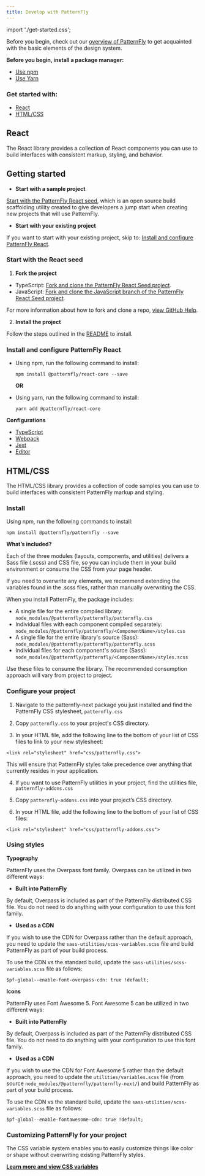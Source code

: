 ```yaml
---
title: Develop with PatternFly
---
```

import './get-started.css';

Before you begin, check out our [overview of PatternFly](/get-started/about) to get acquainted with the basic elements of the design system.

**Before you begin, install a package manager:**

* [Use npm](https://nodejs.org/en/download)
* [Use Yarn](https://yarnpkg.com/en/docs/getting-started)

### Get started with:

* [React](#react)
* [HTML/CSS](#htmlcss)

## React

The React library provides a collection of React components you can use to build interfaces with consistent markup, styling, and behavior.

## Getting started
  * **Start with a sample project**

  [Start with the PatternFly React seed](#start-with-the-react-seed), which is an open source build scaffolding utility created to give developers a jump start when creating new projects that will use PatternFly.


  * **Start with your existing project**

  If you want to start with your existing project, skip to: [Install and configure PatternFly React](#install-and-configure-patternfly-react).

### Start with the React seed
1. **Fork the project**

  * TypeScript: [Fork and clone the PatternFly React Seed project](https://github.com/patternfly/patternfly-react-seed).
  * JavaScript: [Fork and clone the JavaScript branch of the PatternFly React Seed project](https://github.com/patternfly/patternfly-react-seed/tree/javascript).

  For more information about how to fork and clone a repo, [view GitHub Help](https://help.github.com/articles/fork-a-repo/).


2. **Install the project**

  Follow the steps outlined in the [README](https://github.com/patternfly/patternfly-react-seed#quick-start) to install.

### Install and configure PatternFly React
* Using npm, run the following command to install:
  ```
  npm install @patternfly/react-core --save
  ```

  **OR**

* Using yarn, run the following command to install:
  ```
  yarn add @patternfly/react-core
  ```

**Configurations**
* [TypeScript](https://github.com/patternfly/patternfly-react-seed/blob/master/tsconfig.json)
* [Webpack](https://github.com/patternfly/patternfly-react-seed/blob/master/webpack.common.js)
* [Jest](https://github.com/patternfly/patternfly-react-seed/blob/master/jest.config.js)
* [Editor](https://github.com/patternfly/patternfly-react-seed/blob/master/.editorconfig)

## HTML/CSS
The HTML/CSS library provides a collection of code samples you can use to build interfaces with consistent PatternFly markup and styling.

### Install
Using npm, run the following commands to install:
```
npm install @patternfly/patternfly --save
```

**What’s included?**

Each of the three modules (layouts, components, and utilities) delivers a Sass file (.scss) and CSS file, so you can include them in your build environment or consume the CSS from your page header.

If you need to overwrite any elements, we recommend extending the variables found in the .scss files, rather than manually overwriting the CSS.

When you install PatternFly, the package includes:

  * A single file for the entire compiled library: ```node_modules/@patternfly/patternfly/patternfly.css```
  * Individual files with each component compiled separately: ```node_modules/@patternfly/patternfly/<ComponentName>/styles.css```
  * A single file for the entire library's source (Sass): ```node_modules/@patternfly/patternfly/patternfly.scss```
  * Individual files for each component's source (Sass): ```node_modules/@patternfly/patternfly/<ComponentName>/styles.scss```

Use these files to consume the library. The recommended consumption approach will vary from project to project.

### Configure your project
1. Navigate to the patternfly-next package you just installed and find the PatternFly CSS stylesheet, ```patternfly.css```

2. Copy ```patternfly.css``` to your project's CSS directory.

3. In your HTML file, add the following line to the bottom of your list of CSS files to link to your new stylesheet:

  ```
  <link rel="stylesheet" href="css/patternfly.css">
  ```

  This will ensure that PatternFly styles take precedence over anything that currently resides in your application.

4. If you want to use PatternFly utilities in your project, find the utilities file,  ```patternfly-addons.css```

5. Copy ```patternfly-addons.css``` into your project’s CSS directory.

6. In your HTML file, add the following line to the bottom of your list of CSS files:

  ```
  <link rel="stylesheet" href="css/patternfly-addons.css">
  ```

### Using styles
**Typography**

PatternFly uses the Overpass font family. Overpass can be utilized in two different ways:

  * **Built into PatternFly**

  By default, Overpass is included as part of the PatternFly distributed CSS file. You do not need to do anything with your configuration to use this font family.

  * **Used as a CDN**

  If you wish to use the CDN for Overpass rather than the default approach, you need to update the ```sass-utilities/scss-variables.scss``` file and build PatternFly as part of your build process.

  To use the CDN vs the standard build, update the ```sass-utilities/scss-variables.scss``` file as follows:

  ```
  $pf-global--enable-font-overpass-cdn: true !default;
  ```

**Icons**

PatternFly uses Font Awesome 5. Font Awesome 5 can be utilized in two different ways:

  * **Built into PatternFly**

  By default, Overpass is included as part of the PatternFly distributed CSS file. You do not need to do anything with your configuration to use this font family.

  * **Used as a CDN**

  If you wish to use the CDN for Font Awesome 5 rather than the default approach, you need to update the ```utilities/variables.scss``` file (from source ```node_modules/@patternfly/patternfly-next/```) and build PatternFly as part of your build process.

  To use the CDN vs the standard build, update the ```sass-utilities/scss-variables.scss``` file as follows:

  ```
  $pf-global--enable-fontawesome-cdn: true !default;
  ```

### Customizing PatternFly for your project
The CSS variable system enables you to easily customize things like color or shape without overwriting existing PatternFly styles.

[**Learn more and view CSS variables**](/documentation/overview/global-css-variables) <i class="ws-content-blueArrow fas fa-arrow-right pf-u-mx-sm"></i>
